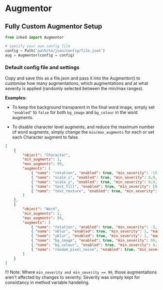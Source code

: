 # Augmentor




## Fully Custom Augmentor Setup

``` python
from inked import Augmentor

# specify your own config file
config = Path('path/to/json/config/file.json')
aug = Augmentor(config = config)
```

### Default config file and settings

Copy and save this as a file.json and pass it into the Augmentor() to customise how many augmentations, which augmentations and at what severity is applied (randomly selected between the min/max ranges).

**Examples:**

- To keep the background transparent in the final word image, simply set `"enabled"` to `false` for both `bg_image` and `bg_colour` in the word augments.

- To disable character level augments, and reduce the maximum number of word augments, simply change the `min/max_augments` for each or set each Character augment to false.

``` json
[
    {
        "object": "Character",
        "min_augments": 1,
        "max_augments": 99,
        "augments": [
            { "name": "rotation", "enabled": true, "min_severity": -15, "max_severity": 15 },
            { "name": "scale_x", "enabled": true, "min_severity": 0.9, "max_severity": 1.1 },
            { "name": "scale_y", "enabled": true, "min_severity": 0.9, "max_severity": 1.1 },
            { "name": "text_fill", "enabled": true, "min_severity": [0,0,0], "max_severity": [255,255,255] },
            { "name": "text_texture", "enabled": true, "min_severity": 99, "max_severity": 99 }
        ]
    },
    {
        "object": "Word",
        "min_augments": 1,
        "max_augments": 99,
        "augments": [
            { "name": "rotation", "enabled": true, "min_severity": -3, "max_severity": 3 },
            { "name": "xblur", "enabled": true, "min_severity": 1, "max_severity": 2 },
            { "name": "yblur", "enabled": true, "min_severity": 1, "max_severity": 2 },
            { "name": "bg_image", "enabled": true, "min_severity": 99, "max_severity": 99 },
            { "name": "bg_colour", "enabled": true, "min_severity": 0.1, "max_severity": 0.4 },
            { "name": "random_pixel_noise", "enabled": true, "min_severity": 0.005, "max_severity": 0.03 }
        ]
    }
]
```

!!! Note:
    Where `min_severity and min_severity == 99`, those augmentations aren't affected by changes to severity. Severity was simply kept for consistancy in method variable handeling.